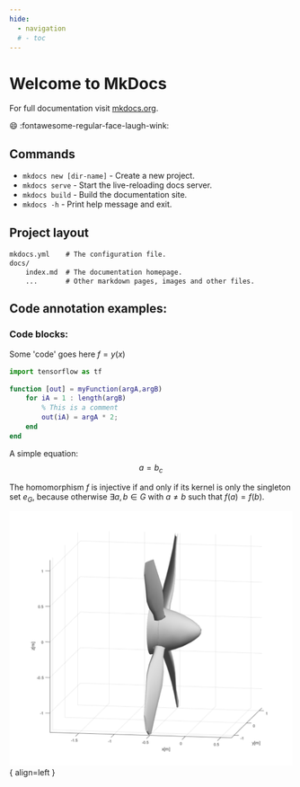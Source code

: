 ```yaml
---
hide:
  - navigation
  # - toc
---
```

# Welcome to MkDocs

For full documentation visit [mkdocs.org](https://www.mkdocs.org).

:smile:
:fontawesome-regular-face-laugh-wink:

## Commands

* `mkdocs new [dir-name]` - Create a new project.
* `mkdocs serve` - Start the live-reloading docs server.
* `mkdocs build` - Build the documentation site.
* `mkdocs -h` - Print help message and exit.
	
## Project layout

    mkdocs.yml    # The configuration file.
    docs/
        index.md  # The documentation homepage.
        ...       # Other markdown pages, images and other files.


## Code annotation examples:

### Code blocks:

Some 'code' goes here $f = y(x)$

``` py
import tensorflow as tf
```

``` matlab title="A code snippet" hl_lines="2 3"
function [out] = myFunction(argA,argB)
	for iA = 1 : length(argB)
		% This is a comment
		out(iA) = argA * 2;
	end
end
```

A simple equation:
$$
a = b_c
$$

The homomorphism $f$ is injective if and only if its kernel is only the
singleton set $e_G$, because otherwise $\exists a,b\in G$ with $a\neq b$ such
that $f(a)=f(b)$.

![Image title](img/test/propellerTestBlue.svg){ align=left }